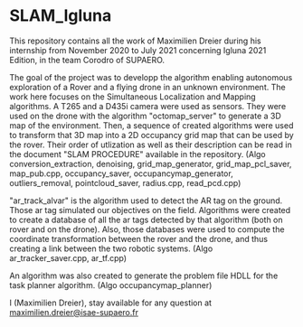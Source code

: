 # SLAM_Igluna
This repository contains all the work of Maximilien Dreier during his internship from November 2020 to July 2021 concerning Igluna 2021 Edition, in the team Corodro of SUPAERO.

The goal of the project was to developp the algorithm enabling autonomous exploration of a Rover and a flying drone in an unknown environment.
The work here focuses on the Simultaneous Localization and Mapping algorithms.
A T265 and a D435i camera were used as sensors.
They were used on the drone with the algorithm "octomap_server" to generate a 3D map of the environment.
Then, a sequence of created algorithms were used to transform that 3D map into a 2D occupancy grid map that can be used by the rover. Their order of utlization as well as their 
description can be read in the document "SLAM PROCEDURE" available in the repository.
(Algo conversion_extraction, denoising, grid_map_generator, grid_map_pcl_saver, map_pub.cpp, occupancy_saver, occupancymap_generator, outliers_removal,
pointcloud_saver, radius.cpp, read_pcd.cpp)

"ar_track_alvar" is the algorithm used to detect the AR tag on the ground. Those ar tag simulated our objectives on the field.
Algorithms were created to create a database of all the ar tags detected by that algorithm (both on rover and on the drone).
Also, those databases were used to compute the coordinate transformation between the rover and the drone, and thus creating a link between the two robotic systems.
(Algo ar_tracker_saver.cpp, ar_tf.cpp)

An algorithm was also created to generate the problem file HDLL for the task planner algorithm.
(Algo occupancymap_planner)

I (Maximilien Dreier), stay available for any question at maximilien.dreier@isae-supaero.fr
